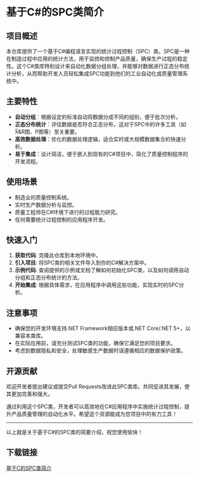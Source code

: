 # 基于C#的SPC类简介

## 项目概述
本仓库提供了一个基于C#编程语言实现的统计过程控制（SPC）类。SPC是一种在制造过程中应用的统计方法，用于监控和控制产品质量，确保生产过程的稳定性。这个C#类库特别设计来自动化数据分组处理，并能够对数据进行正态分布统计分析，从而帮助开发人员轻松集成SPC功能到他们的工业自动化或质量管理系统中。

## 主要特性
- **自动分组**：根据设定的标准自动将数据分成不同的组别，便于批次分析。
- **正态分布统计**：评估数据是否符合正态分布，这对于SPC中的许多工具（如X̅&R图、P图等）至关重要。
- **高效数据处理**：优化的数据处理逻辑，适合实时或大规模数据集合的快速分析。
- **易于集成**：设计简洁，便于嵌入到现有的C#项目中，简化了质量控制程序的开发流程。
  
## 使用场景
- 制造业的质量控制系统。
- 实时生产数据分析与监控。
- 质量工程师在C#环境下进行的过程能力研究。
- 任何需要统计过程控制的应用程序开发。

## 快速入门
1. **获取代码**: 克隆此仓库到本地环境中。
2. **引入项目**: 将SPC类的相关文件导入到你的C#解决方案中。
3. **示例代码**: 查阅提供的示例或文档了解如何初始化SPC类，以及如何调用自动分组和正态分布统计的方法。
4. **开始集成**: 根据具体需求，在应用程序中调用这些功能，实现实时的SPC分析。

## 注意事项
- 确保您的开发环境支持.NET Framework相应版本或.NET Core/.NET 5+，以兼容本类库。
- 在实际应用前，请充分测试SPC类的功能，确保它满足您的项目要求。
- 考虑到数据隐私和安全，处理敏感生产数据时请遵循相应的数据保护政策。

## 开源贡献
欢迎开发者提出建议或提交Pull Requests改进此SPC类库。共同促进其发展，使其更加完善和强大。

通过利用这个SPC类，开发者可以高效地在C#应用程序中实施统计过程控制，提升产品质量管理的自动化水平。希望这个资源能成为您项目中的有力工具！

---

以上就是关于基于C#的SPC类的简要介绍，祝您使用愉快！

## 下载链接

[基于C的SPC类简介](https://pan.quark.cn/s/5fda2b063ed3)